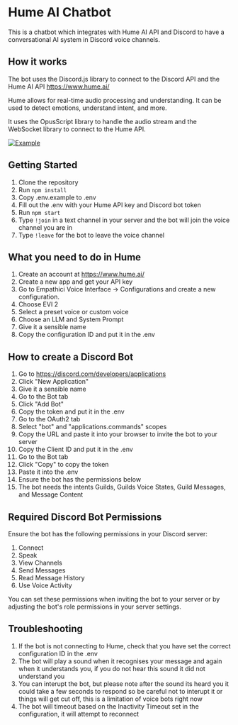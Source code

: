 # Hume AI Chatbot

This is a chatbot which integrates with Hume AI API and Discord to have a conversational AI system in Discord voice channels.

## How it works

The bot uses the Discord.js library to connect to the Discord API and the Hume AI API 
https://www.hume.ai/ 

Hume allows for real-time audio processing and understanding. It can be used to detect emotions, understand intent, and more.

It uses the OpusScript library to handle the audio stream and the WebSocket library to connect to the Hume API.

[![Example](https://img.youtube.com/vi/wBLXWomGG8M/0.jpg)](https://www.youtube.com/watch?v=wBLXWomGG8M)

## Getting Started

1. Clone the repository
2. Run `npm install`
3. Copy .env.example to .env
4. Fill out the .env with your Hume API key and Discord bot token
5. Run `npm start`
6. Type `!join` in a text channel in your server and the bot will join the voice channel you are in
7. Type `!leave` for the bot to leave the voice channel


## What you need to do in Hume

1. Create an account at https://www.hume.ai/
2. Create a new app and get your API key
3. Go to Empathici Voice Interface -> Configurations and create a new configuration.
4. Choose EVI 2
5. Select a preset voice or custom voice
6. Choose an LLM and System Prompt
7. Give it a sensible name
8. Copy the configuration ID and put it in the .env

## How to create a Discord Bot

1. Go to https://discord.com/developers/applications
2. Click "New Application"
3. Give it a sensible name
4. Go to the Bot tab
5. Click "Add Bot"
6. Copy the token and put it in the .env
7. Go to the OAuth2 tab
8. Select "bot" and "applications.commands" scopes
9. Copy the URL and paste it into your browser to invite the bot to your server
10. Copy the Client ID and put it in the .env
11. Go to the Bot tab
12. Click "Copy" to copy the token
13. Paste it into the .env
14. Ensure the bot has the permissions below
15. The bot needs the intents Guilds, Guilds Voice States, Guild Messages, and Message Content

## Required Discord Bot Permissions

Ensure the bot has the following permissions in your Discord server:

1. Connect
2. Speak
3. View Channels
4. Send Messages
5. Read Message History
6. Use Voice Activity

You can set these permissions when inviting the bot to your server or by adjusting the bot's role permissions in your server settings.

## Troubleshooting

1. If the bot is not connecting to Hume, check that you have set the correct configuration ID in the .env
2. The bot will play a sound when it recognises your message and again when it understands you, if you do not hear this sound it did not understand you
3. You can interupt the bot, but please note after the sound its heard you it could take a few seconds to respond so be careful not to interupt it or things will get cut off, this is a limitation of voice bots right now
4. The bot will timeout based on the Inactivity Timeout set in the configuration, it will attempt to reconnect

